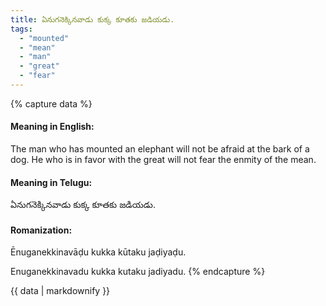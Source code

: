 ```yaml
---
title: ఏనుగనెక్కినవాడు కుక్క కూతకు జడియడు.
tags:
  - "mounted"
  - "mean"
  - "man"
  - "great"
  - "fear"
---
```


{% capture data %}
#### Meaning in English:
The man who has mounted an elephant will not be afraid at the bark of a dog.
He who is in favor with the great will not fear the enmity of the mean.

#### Meaning in Telugu:
ఏనుగనెక్కినవాడు కుక్క కూతకు జడియడు.

#### Romanization:
Ēnuganekkinavāḍu kukka kūtaku jaḍiyaḍu.

Enuganekkinavadu kukka kutaku jadiyadu.
{% endcapture %}

{{ data | markdownify }}


